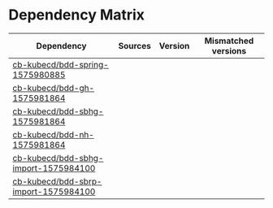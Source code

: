 # Dependency Matrix

Dependency | Sources | Version | Mismatched versions
---------- | ------- | ------- | -------------------
[cb-kubecd/bdd-spring-1575980885](https://github.com/cb-kubecd/bdd-spring-1575980885.git) |  | []() | 
[cb-kubecd/bdd-gh-1575981864](https://github.com/cb-kubecd/bdd-gh-1575981864.git) |  | []() | 
[cb-kubecd/bdd-sbhg-1575981864](https://github.com/cb-kubecd/bdd-sbhg-1575981864.git) |  | []() | 
[cb-kubecd/bdd-nh-1575981864](https://github.com/cb-kubecd/bdd-nh-1575981864.git) |  | []() | 
[cb-kubecd/bdd-sbhg-import-1575984100](https://github.com/cb-kubecd/bdd-sbhg-import-1575984100.git) |  | []() | 
[cb-kubecd/bdd-sbrp-import-1575984100](https://github.com/cb-kubecd/bdd-sbrp-import-1575984100.git) |  | []() | 
